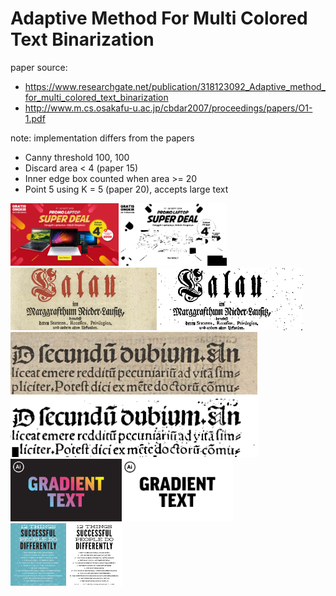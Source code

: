 # Adaptive Method For Multi Colored Text Binarization

paper source:
- https://www.researchgate.net/publication/318123092_Adaptive_method_for_multi_colored_text_binarization
- http://www.m.cs.osakafu-u.ac.jp/cbdar2007/proceedings/papers/O1-1.pdf

note:
implementation differs from the papers
- Canny threshold 100, 100
- Discard area < 4 (paper 15)
- Inner edge box counted when area >= 20
- Point 5 using K = 5 (paper 20), accepts large text

<div>
<img src="https://github.com/tiok-cek1/text-binarization/raw/master/sample/img1.png" height=100 style="float:left" />
<img src="https://github.com/tiok-cek1/text-binarization/raw/master/sample/img1_result.png" height=100 />
</div>

<div>
<img src="https://github.com/tiok-cek1/text-binarization/raw/master/sample/img2.png" height=100 style="float:left" />
<img src="https://github.com/tiok-cek1/text-binarization/raw/master/sample/img2_result.png" height=100 />
</div>

<div>
<img src="https://github.com/tiok-cek1/text-binarization/raw/master/sample/img3.png" height=100 style="float:left" />
<img src="https://github.com/tiok-cek1/text-binarization/raw/master/sample/img3_result.png" height=100 />
</div>

<div>
<img src="https://github.com/tiok-cek1/text-binarization/raw/master/sample/bigtext.jpg" height=100 style="float:left" />
<img src="https://github.com/tiok-cek1/text-binarization/raw/master/sample/bigtext_result.png" height=100 />
</div>

<div>
<img src="https://github.com/tiok-cek1/text-binarization/raw/master/sample/tips.jpg" height=100 style="float:left" />
<img src="https://github.com/tiok-cek1/text-binarization/raw/master/sample/tips_result.png "height=100 />
</div>
